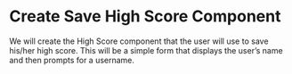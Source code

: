 # Create Save High Score Component

We will create the High Score component that the user will use to save his/her high score. This will be a simple form that displays the user’s name and then prompts for a username.
